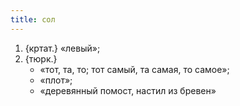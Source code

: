 ```yaml
---
title: сол
---
```


1. {кртат.} «левый»;
2. {тюрк.}
    * «тот, та, то; тот самый, та самая, то самое»;
    * «плот»;
    * «деревянный помост, настил из бревен»
